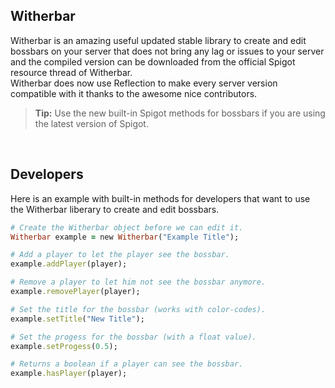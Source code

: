## Witherbar
Witherbar is an amazing useful updated stable library to create and edit bossbars on your server that does not bring any lag or issues to your server and the compiled version can be downloaded from the official Spigot resource thread of Witherbar.</br>
Witherbar does now use Reflection to make every server version compatible with it thanks to the awesome nice contributors.
> **Tip:**  Use the new built-in Spigot methods for bossbars if you are using the latest version of Spigot.
</br>
 
## Developers
Here is an example with built-in methods for developers that want to use the Witherbar liberary to create and edit bossbars.
```ruby
# Create the Witherbar object before we can edit it.
Witherbar example = new Witherbar("Example Title");

# Add a player to let the player see the bossbar.
example.addPlayer(player);

# Remove a player to let him not see the bossbar anymore.
example.removePlayer(player);

# Set the title for the bossbar (works with color-codes).
example.setTitle("New Title");

# Set the progess for the bossbar (with a float value).
example.setProgess(0.5);

# Returns a boolean if a player can see the bossbar.
example.hasPlayer(player);
```